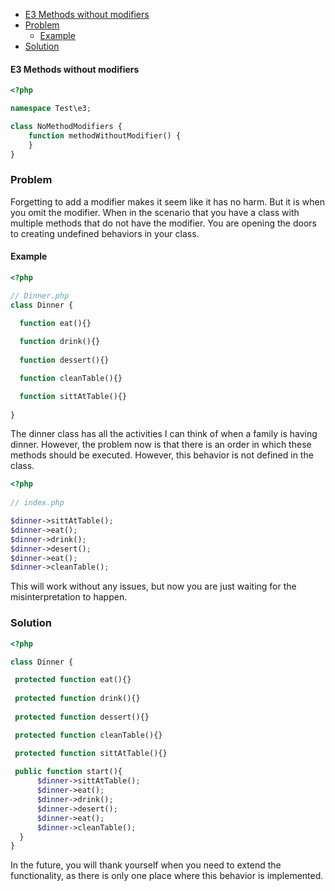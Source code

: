 <!--toc:start-->
  - [E3 Methods without modifiers](#e3-methods-without-modifiers)
- [Problem](#problem)
  - [Example](#example)
- [Solution](#solution)
<!--toc:end-->

#### E3 Methods without modifiers

```php
<?php

namespace Test\e3;

class NoMethodModifiers {
    function methodWithoutModifier() {
    }
}
```

### Problem 

Forgetting to add a modifier makes it seem like it has no harm. But it is 
when you omit the modifier. When in the scenario that you have a class
with multiple methods that do not have the modifier. You are opening the 
doors to creating undefined behaviors in your class. 

#### Example
```php
<?php

// Dinner.php
class Dinner {

  function eat(){}
  
  function drink(){}
  
  function dessert(){}

  function cleanTable(){}

  function sittAtTable(){}
  
}
```

The dinner class has all the activities I can think of when a family 
is having dinner. However, the problem now is that there is an order 
in which these methods should be executed. However, this behavior is not defined in the class.

```php
<?php
 
// index.php

$dinner->sittAtTable();
$dinner->eat();
$dinner->drink();
$dinner->desert();
$dinner->eat();
$dinner->cleanTable();

```
This will work without any issues, but now you are just waiting for the misinterpretation to happen.

### Solution 


```php
<?php

class Dinner {

 protected function eat(){}
  
 protected function drink(){}
  
 protected function dessert(){}

 protected function cleanTable(){}

 protected function sittAtTable(){}
  
 public function start(){
      $dinner->sittAtTable();
      $dinner->eat();
      $dinner->drink();
      $dinner->desert();
      $dinner->eat();
      $dinner->cleanTable();
  }
}
```

In the future, you will thank yourself when you need to extend the functionality, as there is only one place where this behavior is implemented.
